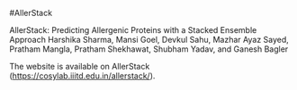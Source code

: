 #AllerStack

AllerStack: Predicting Allergenic Proteins with a Stacked Ensemble Approach
Harshika Sharma, Mansi Goel, Devkul Sahu, Mazhar Ayaz Sayed, Pratham Mangla, Pratham Shekhawat, Shubham Yadav, and Ganesh Bagler

The website is available on AllerStack (https://cosylab.iiitd.edu.in/allerstack/).

